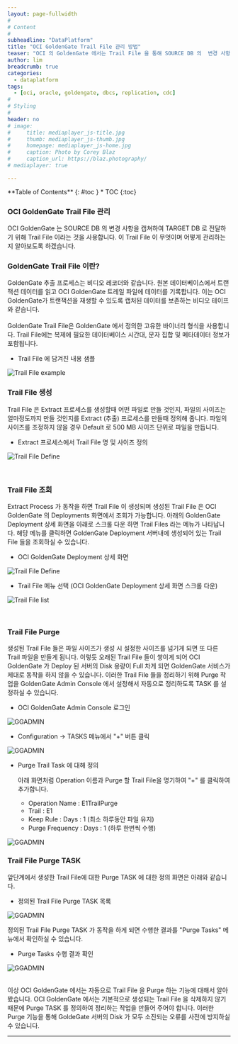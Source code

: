 ```yaml
---
layout: page-fullwidth
#
# Content
#
subheadline: "DataPlatform"
title: "OCI GoldenGate Trail File 관리 방법"
teaser: "OCI 의 GoldenGate 에서는 Trail File 을 통해 SOURCE DB 의  변경 사항을 TARGET DB 에 전달합니다. Trail File 이 쌓이는 것을 방지하기 위해 Purge 기능을 제공합니다. 이러한 Purge 기능을 설정하는 방법을 알아봅니다."
author: lim
breadcrumb: true
categories:
  - dataplatform
tags:
  - [oci, oracle, goldengate, dbcs, replication, cdc]
#
# Styling
#
header: no
# image:
#     title: mediaplayer_js-title.jpg
#     thumb: mediaplayer_js-thumb.jpg
#     homepage: mediaplayer_js-home.jpg
#     caption: Photo by Corey Blaz
#     caption_url: https://blaz.photography/
# mediaplayer: true

---
```


<div class="panel radius" markdown="1">
**Table of Contents**
{: #toc }
*  TOC
{:toc}
</div>

### OCI GoldenGate Trail File 관리
OCI GoldenGate 는 SOURCE DB 의 변경 사항을 캡쳐하여 TARGET DB 로 전달하기 위해 Trail File 이라는 것을 사용합니다. 이 Trail File 이 무엇이며 어떻게 관리하는지 알아보도록 하겠습니다.
<br>

### GoldenGate Trail File 이란?
GoldenGate 추출 프로세스는 비디오 레코더와 같습니다. 원본 데이터베이스에서 트랜잭션 데이터를 읽고 OCI GoldenGate 트레일 파일에 데이터를 기록합니다. 이는 OCI GoldenGate가 트랜잭션을 재생할 수 있도록 캡처된 데이터를 보존하는 비디오 테이프와 같습니다.  
<br>
GoldenGate Trail File은 GoldenGate 에서 정의한 고유한 바이너리 형식을 사용합니다. Trail File에는 복제에 필요한 데이터베이스 시간대, 문자 집합 및 메타데이터 정보가 포함됩니다.

- Trail File 에 담겨진 내용 샘플

![Trail File example](/assets/img/dataplatform/2023/goldengate/01_oci_goldengate_trail_file_example.png)

### Trail File 생성
Trail File 은 Extract 프로세스를 생성할때 어떤 파일로 만들 것인지, 파일의 사이즈는 얼마정도까지 만들 것인지를 Extract (추출) 프로세스를 만들때 정의해 줍니다. 파일의 사이즈를 조정하지 않을 경우 Default 로 500 MB 사이즈 단위로 파일을 만듭니다.

- Extract 프로세스에서 Trail File 명 및 사이즈 정의

![Trail File Define](/assets/img/dataplatform/2023/goldengate/02_oci_goldengate_trail_file_define.png)

<br>

### Trail File 조회
Extract Process 가 동작을 하면 Trail File 이 생성되며  생성된 Trail File 은 OCI GoldenGate 의 Deployments 화면에서 조회가 가능합니다. 
아래의 GoldenGate Deployment 상세 화면을 아래로 스크롤 다운 하면 Trail Files 라는 메뉴가 나타납니다. 해당 메뉴를 클릭하면 GoldenGate Deployment 서버내에 생성되어 있는 Trail File 들을 조회하실 수 있습니다.

- OCI GoldenGate Deployment 상세 화면

![Trail File Define](/assets/img/dataplatform/2023/goldengate/03_oci_goldengate_deployment.png) 

- Trail File 메뉴 선택 (OCI GoldenGate Deployment 상세 화면 스크롤 다운)

![Trail File list](/assets/img/dataplatform/2023/goldengate/04_oci_goldengate_trail_file_menu.png) 

<br>

### Trail File Purge
생성된 Trail File 들은 파일 사이즈가 생성 시 설정한 사이즈를 넘기게 되면 또 다른 Trail 파일을 만들게 됩니다. 이렇듯 오래된 Trail File 들이 쌓이게 되어 OCI GoldenGate 가 Deploy 된 서버의 Disk 용량이 Full 차게 되면 GoldenGate 서비스가 제대로 동작을 하지 않을 수 있습니다. 이러한 Trail File 들을 정리하기 위해 Purge 작업을 GoldenGate Admin Console 에서 설정해서 자동으로 정리하도록 TASK 를 설정하실 수 있습니다.

- OCI GoldenGate Admin Console 로그인

![GGADMIN](/assets/img/dataplatform/2023/goldengate/05_oci_goldengate_admin_console.png) 

- Configuration -> TASKS 메뉴에서 "+" 버튼 클릭

![GGADMIN](/assets/img/dataplatform/2023/goldengate/06_oci_goldengate_trail_file_purge_01.png)

- Purge Trail Task 에 대해 정의

  아래 화면처럼 Operation 이름과 Purge 할 Trail File을 명기하여 "+" 를 클릭하여 추가합니다.
  - Operation Name : E1TrailPurge
  - Trail : E1
  - Keep Rule : Days : 1 (최소 하루동안 파일 유지)
  - Purge Frequency : Days : 1 (하루 한번씩 수행)
  
![GGADMIN](/assets/img/dataplatform/2023/goldengate/07_oci_goldengate_trail_file_purge_02.png)

### Trail File Purge TASK 
앞단계에서 생성한 Trail File에 대한 Purge TASK 에 대한 정의 화면은 아래와 같습니다.

- 정의된 Trail File Purge TASK 목록

![GGADMIN](/assets/img/dataplatform/2023/goldengate/08_oci_goldengate_trail_file_purge_task.png)

정의된 Trail File Purge TASK 가 동작을 하게 되면 수행한 결과를 "Purge Tasks" 메뉴에서 확인하실 수 있습니다.

- Purge Tasks 수행 결과 확인

![GGADMIN](/assets/img/dataplatform/2023/goldengate/09_oci_goldengate_trail_file_purge_task_result.png)

<br>
이상 OCI GoldenGate 에서는 자동으로 Trail File 을 Purge 하는 기능에 대해서 알아봤습니다. OCI GoldenGate 에서는 기본적으로 생성되는 Trail File 을 삭제하지 않기 때문에 Purge TASK 를 정의하여 정리하는 작업을 만들어 주어야 합니다. 이러한 Purge 기능을 통해 GoldeGate 서버의 Disk 가 모두 소진되는 오류를 사전에 방지하실 수 있습니다.

<br>

---

